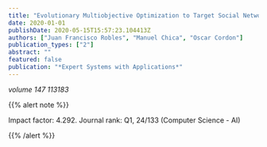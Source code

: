 ```yaml
---
title: "Evolutionary Multiobjective Optimization to Target Social Network Influentials in Viral Marketing"
date: 2020-01-01
publishDate: 2020-05-15T15:57:23.104413Z
authors: ["Juan Francisco Robles", "Manuel Chica", "Oscar Cordon"]
publication_types: ["2"]
abstract: ""
featured: false
publication: "*Expert Systems with Applications*"
---
```



_volume 147 113183_


{{% alert note %}}

Impact factor: 4.292. Journal rank: Q1, 24/133 (Computer Science - AI)

{{% /alert %}}

